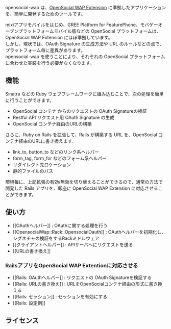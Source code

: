 opensocial-wap は、[OpenSocial WAP Extension](http://opensocial-resources.googlecode.com/svn/spec/1.1/OpenSocial-WAP-Extension.xml) に準拠したアプリケーションを、簡単に開発するためのツールです。

mixiアプリモバイルをはじめ、GREE Platform for FeaturePhone、モバゲーオープンプラットフォームモバイル版などの OpenSocial プラットフォームは、OpenSocial WAP Extension にほぼ準拠しています。  
しかし、現状では、OAuth Signature の生成方法や URL のルールなどの点で、プラットフォーム毎に差異があります。  
opensocial-wap を使うことにより、それぞれの OpenSocial プラットフォームに合わせた実装を行う必要がなくなります。

## 機能

Sinatra などの Ruby ウェブフレームワークに組み込むことで、次の処理を簡単に行うことができます。

* OpenSocial コンテナ からのリクエストの OAuth Signatureの検証
* Restful API リクエスト用 OAuth Signature の生成
* OpenSocial コンテナ経由のURLの構築

さらに、Ruby on Rails を拡張して、Rails が構築する URL を、OpenSocial コンテナ経由のURLに書き換えます.

* link_to, button_to などのリンク系ヘルパー
* form_tag, form_for などのフォーム系ヘルパー
* リダイレクト先ロケーション
* 静的ファイルのパス

環境毎に、上記拡張の有効/無効を切り替えることができるので、通常の方法で開発した Rails アプリを、即座に OpenSocial WAP Extension に対応させることができます。

## 使い方

* [[OAuthヘルパー]] : OAuthに関する処理を行う
* [[OpensocialWap::Rack::OpensocialOauth]] : OAuthヘルパーを初期化し、シグネチャの検証をするRackミドルウェア
* [[クライアントヘルパー]] : APIサーバへにリクエストを送る
* [[URLの書き換え]]

### RailsアプリをOpenSocial WAP Extentionに対応させる

* [[Rails: OAuthヘルパー]] : リクエストの OAuth Signatureを検証する
* [[Rails: URLの書き換え]] : URLをOpenSocialコンテナ経由の形式に書き換える
* [[Rails: セッション]] : セッションを有効にする
* [[Rails: 設定例]]

## ライセンス